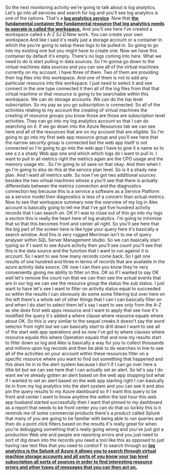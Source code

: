 So the next monitoring activity we're going to talk about is log analytics.
Let's go into all services and search for log and you'll see log analytics is one of the options. That's a **<u>log analytics service</u>**.
Now that <u>**the fundamental container the fundamental resource that log analytics needs to operate is called the workspace.**</u>
And you'll see here I've created a workspace called s A-Z SJ D.New work.
You can create your own workspace.And like I said it's really just a storage account or a container in which the you're going to setup these logs to be pulled in. So going to go into my existing one but you might have to create one.
Now we have this container by default it's empty. There's no logs coming into here. What we need to do is start pulling in data sources. So I'm gonna go down to the virtual machines data sources and you can see all of the virtual machines
currently on my account. I have three of them. Two of them are providing their log files into this workspace. And one of them is not to add any particular resource into this workspace. I just need to select it and see connect in the one type connected it then all of the log files from that that virtual machine or that resource is going to be searchable within this workspace. We can do storage accounts. We can do the top level subscription.
So my pay as you go subscription is connected.
So all of the activities relating to my account the creating of virtual machines the creating of resource
groups you know those are those are subscription level activities.
They can go into my log analytics account so that I can do searching on it.
If we go down into the Azure Resources tab we can see here and all of the resources that are on my account
that are eligible.
So I'm going to go into my first web app resource group and you'll see here that the narrow security
group is connected but the web app itself is not connected so I'm going to go into the web app I have
to give it a name so to see a z a shady Web app one and which which logs do I want to pull in.
I want to pull in all metrics right the metrics again are the CPO usage and the memory usage etc..
So I'm going to sit save on that okay.
And then when I go I'm going to also do this at the service plan level.
So is it a shady new plan.
And I want all metrics safe.
So now I've got two additional sources besides the two virtual machines whose a you'll see that there
is actually differentials between the metrics connection and the diagnostics connection key because
this is a service a software as a Service Platform as a service model then diagnostics is less of a
concern than actual
metrics.
Now to see that workspace summary
now the overview of my log in Alex account is basically going to tell me that I've got five hundred
activity records that I can search on.
OK if I was to close out of this go into my logs a section this is really the heart here of log analytics.
I'm going to minimize that so that this becomes front and center all right.
So you'll see here that the big part of the screen here is like type your query here it's basically
a search window.
And this is very rugged Merriman isn't to me of query analyser within SQL Server Management studio.
So we can basically start typing so if I want to see Azure activity then you'll see count you'll see
that this is the data source and the function that I want to run against it is account.
So I want to see how many records come back.
So I get one results of one hundred and three in terms of records that are available in the azure activity
data source.
OK now I can then you know they're very conveniently giving me ability to filter on this.
OK so if I wanted to say OK well let's remove the count run that we can then see the actual events that
are in our log we can see the resource group the status the sub status.
I just want to have let's see I want to filter on activity status equal to succeeded
so within the results I can obviously do some some filtering but over here on the left there's a whole
set of other things that I can I can basically filter on and when I do start to select them let's say
I want to see only from the A-Z as she does first web apps resource and I want to apply that see how
it's modified the query it's added a where clause where resource equals where about OK.
So this is very similar to the sequel creaks it doesn't say the word selector from right but we can
basically start to drill down I want to see all of the start web app operations and so now I've got
to where clauses where resource equals this where Operation equals that and now my results start to
filter down so log and Alex is basically a way for you to collect thousands and millions upon log records
and then be able to do searches in line to see all of the activities on your account within these resources
filter on a specific resource where you want to find out something that happened and this does tie in
to the alert system because I don't if I can go over here a little bit but we can see here that I can
actually set an alert.
So let's say I do want we've already gotten an alert based on the web app stopping but what if I wanted
to set an alert based on the web app starting right I can basically tie in from my log analytics into
the alert system and you can see it and also pin the query results to my Azure dashboard so if I want
this query to be front and center I want to know anytime the within the last hour this web app husband
started successfully then I want that pinned to my dashboard as a report that needs to be front center
you can do that so luckily this is it reminds me of some commercial products there's a product called
Splunk that many of you are going to be familiar with being able to run queries and then do a point
click filters based on the results it's really great for when you're debugging something that's really
going wrong and you've just got a production Web site and people are reporting errors and you just need
to sort of dig down into the records you need a tool like this as opposed to just having raw text files
that you need to control F to search through so **<u>log analytics is the Splunk of Azure it allows you to search through virtual machine storage accounts and all sorts of you know your top level subscription all sorts of sources in order to find interesting resource errors and other types of messages that you can then act on.</u>**
